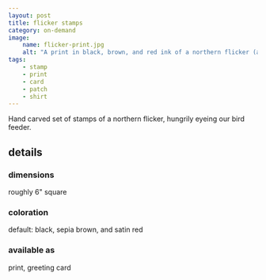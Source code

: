 ```yaml
---
layout: post
title: flicker stamps
category: on-demand
image: 
    name: flicker-print.jpg
    alt: "A print in black, brown, and red ink of a northern flicker (a type of woodpecker). Viewed from the back, he is looking over his shoulder and upward towards something unseen above him (my bird feeder)."
tags:
    - stamp
    - print
    - card
    - patch
    - shirt
---
```


Hand carved set of stamps of a northern flicker, hungrily eyeing our bird feeder.

## details

### dimensions

roughly 6" square

### coloration

default: black, sepia brown, and satin red

### available as

print, greeting card
